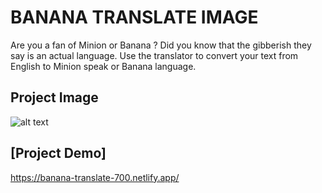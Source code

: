 # BANANA TRANSLATE IMAGE
Are you a fan of Minion or Banana ? Did you know that the gibberish they say is an actual language. Use the translator to convert your text from English to Minion speak or Banana language. 




















## Project Image
![alt text](https://user-images.githubusercontent.com/106140073/194106284-f1e27dbc-9088-423c-bbb3-ddc1bd5f866c.png)


## [Project Demo]

https://banana-translate-700.netlify.app/

